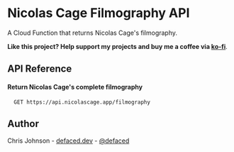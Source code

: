 # Nicolas Cage Filmography API

A Cloud Function that returns Nicolas Cage's filmography.

**Like this project? Help support my projects and buy me a coffee via [ko-fi](https://ko-fi.com/defaced)**.

## API Reference

#### Return Nicolas Cage's complete filmography

```
  GET https://api.nicolascage.app/filmography
```

## Author
Chris Johnson - [defaced.dev](https://defaced.dev) - [@defaced](http://twitter.co.uk/defaced/)


